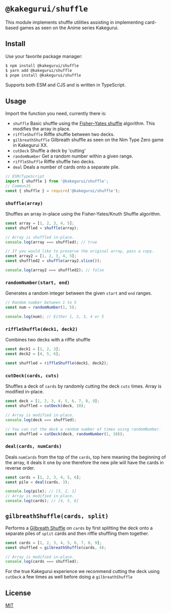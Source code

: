 # `@kakegurui/shuffle`
This module implements shuffle utilities assisting in implementing card-based games as seen on the Anime series Kakegurui.

## Install

Use your favorite package manager:

```sh
$ npm install @kakegurui/shuffle
$ yarn add @kakegurui/shuffle
$ pnpm install @kakegurui/shuffle
```

Supports both ESM and CJS and is written in TypeScript.

## Usage

Import the function you need, currently there is:

- `shuffle` Basic shuffle using the [Fisher–Yates shuffle](https://en.wikipedia.org/wiki/Fisher%E2%80%93Yates_shuffle) algorithm. This modifies the array in place.
- `riffleShuffle` Riffle shuffle between two decks.
- `gilbreathShuffle` Gilbreath shuffle as seen on the Nim Type Zero game in Kakegurui XX.
- `cutDeck` Shuffle a deck by 'cutting'
- `randomNumber` Get a random number within a given range.
- `riffleShuffle` Riffle shuffle two decks.
- `deal` Deals a number of cards onto a separate pile.

```ts
// ESM/TypeScript
import { shuffle } from '@kakegurui/shuffle';
// CommonJS
const { shuffle } = require('@kakegurui/shuffle');
```

### `shuffle(array)`

Shuffles an array in-place using the Fisher-Yates/Knuth Shuffle algorithm.

```ts
const array = [1, 2, 3, 4, 5];
const shuffled = shuffle(array);

// Array is shuffled in-place.
console.log(array === shuffled); // true

// If you would like to preserve the original array, pass a copy.
const array2 = [1, 2, 3, 4, 5];
const shuffled2 = shuffle(array2.slice());

console.log(array2 === shuffled2); // false
```

### `randomNumber(start, end)`

Generates a random integer between the given `start` and `end` ranges.

```ts
// Random number between 1 to 5
const num = randomNumber(1, 5);

console.log(num); // Either 1, 2, 3, 4 or 5
```

### `riffleShuffle(deck1, deck2)`

Combines two decks with a riffle shuffle

```ts
const deck1 = [1, 2, 3];
const deck2 = [4, 5, 6];

const shuffled = riffleShuffle(deck1, deck2);
```

### `cutDeck(cards, cuts)`

Shuffles a deck of `cards` by randomly cutting the deck `cuts` times. Array is modified in-place.

```ts
const deck = [1, 2, 3, 4, 5, 6, 7, 8, 9];
const shuffled = cutDeck(deck, 10);

// Array is modified in-place.
console.log(deck === shuffled);

// You can cut the deck a random number of times using randomNumber.
const shuffled = cutDeck(deck, randomNumber(1, 10));
```

### `deal(cards, numCards)`

Deals `numCards` from the top of the `cards`, top here meaning the beginning of the array, it deals it one by one therefore the new pile will have the cards in reverse order.

```ts
const cards = [1, 2, 3, 4, 5, 6];
const pile = deal(cards, 3);

console.log(pile); // [3, 2, 1]
// Array is modified in-place.
console.log(cards); // [4, 5, 6]
```

## `gilbreathShuffle(cards, split)`

Performs a [Gilbreath Shuffle](https://en.wikipedia.org/wiki/Gilbreath_shuffle) on `cards` by first splitting the deck onto a separate piles of `split` cards and then riffle shuffling them together.

```ts
const cards = [1, 2, 3, 4, 5, 6, 7, 8, 9];
const shuffled = gilbreathShuffle(cards, 4);

// Array is modified in-place.
console.log(cards === shuffled);
```

For the true Kakegurui experience we recommend cutting the deck using `cutDeck` a few times as well before doing a `gilbreathShuffle`

## License
[MIT](LICENSE)
